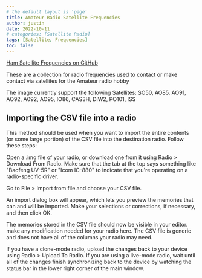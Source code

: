```yaml
---
# the default layout is 'page'
title: Amateur Radio Satellite Frequencies
author: justin
date: 2022-10-11
# categories: [Satellite Radio]
tags: [Satellite, Frequencies]
toc: false
---
```


[Ham Satellite Frequencies on GitHub](https://github.com/zs6stn/Ham-Satellite-Frequencies)

These are a collection for radio frequencies used to contact or make contact via satellites for the Amateur radio hobby

The image currently support the following Satellites: SO50, AO85, AO91, AO92, A092, AO95, IO86, CAS3H, DIW2, PO101, ISS
 
  
Importing the CSV file into a radio  
-----------------------------------  
This method should be used when you want to import the entire contents (or some large portion) of the CSV file into the destination radio. Follow these steps:

Open a .img file of your radio, or download one from it using Radio > Download From Radio. 
Make sure that the tab at the top says something like "Baofeng UV-5R" or "Icom IC-880" to indicate that you're operating on a radio-specific driver.

Go to File > Import from file and choose your CSV file.

An import dialog box will appear, which lets you preview the memories that can and will be imported. Make your selections or corrections, if necessary, and then click OK.

The memories stored in the CSV file should now be visible in your editor.
make any modification needed for your radio here. The CSV file is generic and does not have all of the columns your radio may need. 

If you have a clone-mode radio, upload the changes back to your device using Radio > Upload To Radio. If you are using a live-mode radio, wait until all of the changes finish synchronizing back to the device by watching the status bar in the lower right corner of the main window.
